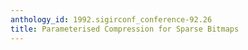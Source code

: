 ```yaml
---
anthology_id: 1992.sigirconf_conference-92.26
title: Parameterised Compression for Sparse Bitmaps
---
```

